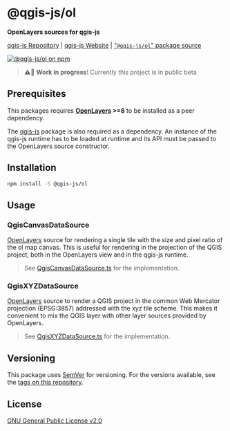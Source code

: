 # @qgis-js/ol

**OpenLayers sources for qgis-js**

[qgis-js Repository](https://github.com/qgis/qgis-js) | [qgis-js Website](https://qgis.github.io/qgis-js) | ["`@qgis-js/ol`" package source](https://github.com/qgis/qgis-js/tree/main/packages/qgis-js-ol)

[![@qgis-js/ol on npm](https://img.shields.io/npm/v/@qgis-js/ol)](https://www.npmjs.com/package/@qgis-js/ol)

> ⚠️🧪 **Work in progress**! Currently this project is in public beta

## Prerequisites

This packages requires **[OpenLayers](https://openlayers.org) >=8** to be installed as a peer dependency.

The [qgis-js](https://www.npmjs.com/package/@qgis-js/ol) package is also required as a dependency. An instance of the qgis-js runtime has to be loaded at runtime and its API must be passed to the OpenLayers source constructor.

## Installation

```bash
npm install -S @qgis-js/ol
```

## Usage

### QgisCanvasDataSource

[OpenLayers](https://openlayers.org) source for rendering a single tile with the size and pixel ratio of the ol map canvas. This is useful for rendering in the projection of the QGIS project, both in the OpenLayers view and in the qgis-js runtime.

> See [QgisCanvasDataSource.ts](https://github.com/qgis/qgis-js/blob/main/packages/qgis-js-ol/src/QgisCanvasDataSource.ts) for the implementation.

### QgisXYZDataSource

[OpenLayers](https://openlayers.org) source to render a QGIS project in the common Web Mercator projection (EPSG:3857) addressed with the xyz tile scheme. This makes it convenient to mix the QGIS layer with other layer sources provided by OpenLayers.

> See [QgisXYZDataSource.ts](https://github.com/qgis/qgis-js/blob/main/packages/qgis-js-ol/src/QgisXYZDataSource.ts) for the implementation.

## Versioning

This package uses [SemVer](http://semver.org/) for versioning. For the versions available, see the [tags on this repository](https://github.com/qgis/qgis-js/tags).

## License

[GNU General Public License v2.0](https://github.com/qgis/qgis-js/blob/main/LICENSE)
